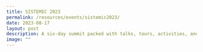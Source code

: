 ```yaml
---
title: SISTEMIC 2023
permalink: /resources/events/sistemic2023/
date: 2023-08-17
layout: post
description: A six-day summit packed with talks, tours, activities, and workshops!
image: ""
---
```


